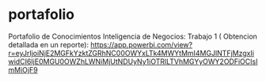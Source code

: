 # portafolio
Portafolio de Conocimientos
Inteligencia de Negocios:
Trabajo 1 ( Obtencion detallada en un reporte):
https://app.powerbi.com/view?r=eyJrIjoiNjE2MGFkYzktZGRhNC00OWYxLTk4MWYtMmI4MGJlNTFjMzgxIiwidCI6IjE0MGU0OWZhLWNiMjUtNDUyNy1iOTRlLTVhMGYyOWY2ODFiOCIsImMiOjF9
  
